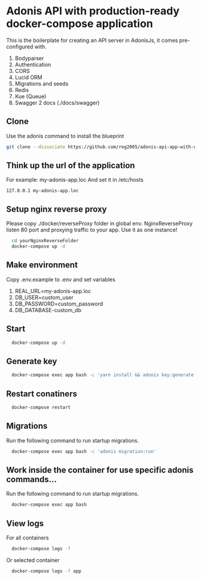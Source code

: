 # Adonis API with production-ready docker-compose application

This is the boilerplate for creating an API server in AdonisJs, it comes pre-configured with.

1. Bodyparser
2. Authentication
3. CORS
4. Lucid ORM
5. Migrations and seeds
6. Redis
7. Kue (Queue)
8. Swagger 2 docs (./docs/swagger)

## Clone
Use the adonis command to install the blueprint

```bash
git clone --dissociate https://github.com/reg2005/adonis-api-app-with-docker
```

## Think up the url of the application
For example: my-adonis-app.loc
And set it in /etc/hosts

```
127.0.0.1 my-adonis-app.loc
```

## Setup nginx reverse proxy
Please copy ./docker/reverseProxy folder in global env. NginxReverseProxy listen 80 port and proxying traffic to your app.
Use it as one instance!
```bash
  cd yourNginxReverseFolder
  docker-compose up -d
```

## Make environment
Copy .env.example to .env and set variables
1. REAL_URL=my-adonis-app.loc
2. DB_USER=custom_user
3. DB_PASSWORD=custom_password
4. DB_DATABASE-custom_db

## Start
```bash
  docker-compose up -d
```

## Generate key

```bash
  docker-compose exec app bash -c 'yarn install && adonis key:generate'
```

## Restart conatiners

```bash
  docker-compose restart
```

## Migrations

Run the following command to run startup migrations.

```bash
  docker-compose exec app bash -c 'adonis migration:run'
```

## Work inside the container for use specific adonis commands...

Run the following command to run startup migrations.

```bash
  docker-compose exec app bash
```

## View logs

For all containers

```bash
  docker-compose logs -f
```

Or selected container

```bash
  docker-compose logs -f app
```
